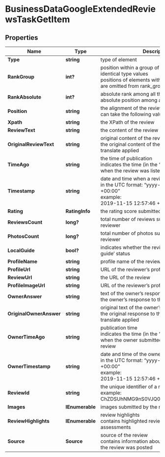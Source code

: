# BusinessDataGoogleExtendedReviewsTaskGetItem


## Properties

| Name | Type | Description | Notes |
|------------ | ------------- | ------------- | -------------|
**Type** | **string** | type of element |[optional]|
**RankGroup** | **int?** | position within a group of elements with identical type values<br>positions of elements with different type values are omitted from rank_group |[optional]|
**RankAbsolute** | **int?** | absolute rank among all the listed reviews<br>absolute position among all reviews on the list |[optional]|
**Position** | **string** | the alignment of the review in SERP<br>can take the following values: right |[optional]|
**Xpath** | **string** | the XPath of the review |[optional]|
**ReviewText** | **string** | the content of the review |[optional]|
**OriginalReviewText** | **string** | original content of the review<br>the original content of the review, no auto-translate applied |[optional]|
**TimeAgo** | **string** | the time of publication<br>indicates the time (in the ‘time ago’ format) when the review was listed |[optional]|
**Timestamp** | **string** | date and time when a review was published<br>in the UTC format: “yyyy-mm-dd hh-mm-ss +00:00”<br>example:<br>2019-11-15 12:57:46 +00:00 |[optional]|
**Rating** | **RatingInfo** | the rating score submitted by the reviewer |[optional]|
**ReviewsCount** | **long?** | total number of reviews submitted by the reviewer |[optional]|
**PhotosCount** | **long?** | total number of photos submitted by the reviewer |[optional]|
**LocalGuide** | **bool?** | indicates whether the reviewer has a ‘local guide’ status |[optional]|
**ProfileName** | **string** | profile name of the reviewer |[optional]|
**ProfileUrl** | **string** | URL of the reviewer’s profile |[optional]|
**ReviewUrl** | **string** | the URL of the review |[optional]|
**ProfileImageUrl** | **string** | URL of the reviewer’s profile image |[optional]|
**OwnerAnswer** | **string** | text of the owner’s response<br>the owner’s response to the review |[optional]|
**OriginalOwnerAnswer** | **string** | original text of the owner’s response<br>the original response to the review, no auto-translate applied |[optional]|
**OwnerTimeAgo** | **string** | publication time<br>indicates the time (in the ‘time ago’ format) when the owner submitted the response to the review |[optional]|
**OwnerTimestamp** | **string** | date and time of the owner’s reply to the review<br>in the UTC format: “yyyy-mm-dd hh-mm-ss +00:00”<br>example:<br>2019-11-15 12:57:46 +00:00 |[optional]|
**ReviewId** | **string** | the unique identifier of a review on Google<br>example:<br>ChZDSUhNMG9nS0VJQ0FnSUMxbHFyMFlnEAE |[optional]|
**Images** | **IEnumerable<ImagesElement>** | images submitted by the reviewer |[optional]|
**ReviewHighlights** | **IEnumerable<ReviewHighlights>** | review highlights<br>contains highlighted review criteria and assessments |[optional]|
**Source** | **Source** | source of the review<br>contains information about the source where the review was posted |[optional]|
